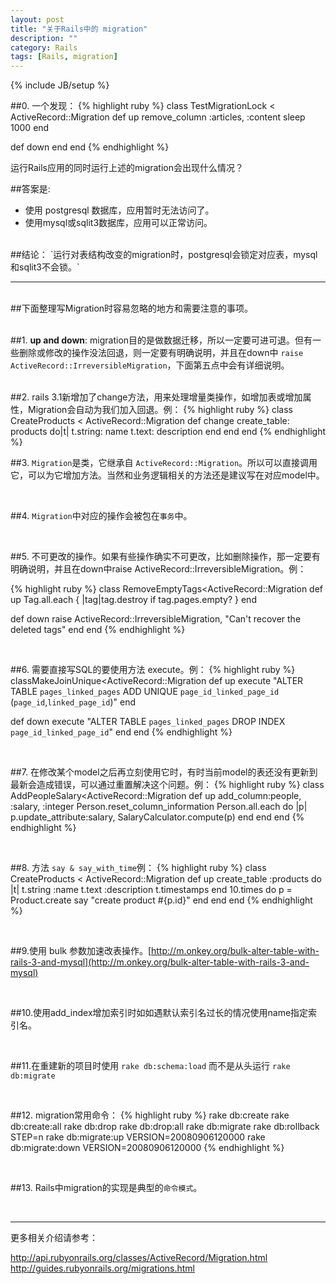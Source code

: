 ```yaml
---
layout: post
title: "关于Rails中的 migration"
description: ""
category: Rails
tags: [Rails, migration]
---
```

{% include JB/setup %}


##0. 一个发现：
{% highlight ruby %}
class TestMigrationLock < ActiveRecord::Migration
  def up
    remove_column :articles, :content
    sleep 1000
  end

  def down
  end
end
{% endhighlight %}

运行Rails应用的同时运行上述的migration会出现什么情况？

##答案是:
- 使用 postgresql 数据库，应用暂时无法访问了。
- 使用mysql或sqlit3数据库，应用可以正常访问。


<br>
##结论：
`运行对表结构改变的migration时，postgresql会锁定对应表，mysql和sqlit3不会锁。`

<br>

***

<br>
##下面整理写Migration时容易忽略的地方和需要注意的事项。
<br>
<br>

##1. **up and down**: migration目的是做数据迁移，所以一定要可进可退。但有一些删除或修改的操作没法回退，则一定要有明确说明，并且在down中 `raise ActiveRecord::IrreversibleMigration`，下面第五点中会有详细说明。

<br>
##2. rails 3.1新增加了change方法，用来处理增量类操作，如增加表或增加属性，Migration会自动为我们加入回退。例：
{% highlight ruby %}
class CreateProducts < ActiveRecord::Migration
  def change
    create_table: products do|t|
      t.string: name
      t.text: description
    end
  end
end
{% endhighlight %}

<br>

##3. `Migration`是类，它继承自 `ActiveRecord::Migration`。所以可以直接调用它，可以为它增加方法。当然和业务逻辑相关的方法还是建议写在对应model中。

<br>

##4. `Migration`中对应的操作会被包在`事务`中。

<br>

##5. 不可更改的操作。如果有些操作确实不可更改，比如删除操作，那一定要有明确说明，并且在down中raise ActiveRecord::IrreversibleMigration。例：

{% highlight ruby %}
class RemoveEmptyTags<ActiveRecord::Migration
  def up
    Tag.all.each { |tag|tag.destroy if tag.pages.empty? }
  end

  def down
    raise ActiveRecord::IrreversibleMigration, "Can't recover the deleted tags"
  end
end
{% endhighlight %}

<br>

##6. 需要直接写SQL的要使用方法 execute。例：
{% highlight ruby %}
classMakeJoinUnique<ActiveRecord::Migration
  def up
    execute "ALTER TABLE `pages_linked_pages` ADD UNIQUE `page_id_linked_page_id` (`page_id`,`linked_page_id`)"
  end

  def down
    execute "ALTER TABLE `pages_linked_pages` DROP INDEX `page_id_linked_page_id`"
  end
end
{% endhighlight %}

<br>

##7. 在修改某个model之后再立刻使用它时，有时当前model的表还没有更新到最新会造成错误，可以通过重置解决这个问题。例：
{% highlight ruby %}
class AddPeopleSalary<ActiveRecord::Migration
  def up
    add_column:people, :salary, :integer
    Person.reset_column_information
    Person.all.each do |p|
      p.update_attribute:salary, SalaryCalculator.compute(p)
    end
  end
end
{% endhighlight %}

<br>

##8. 方法 `say & say_with_time`例：
{% highlight ruby %}
class CreateProducts < ActiveRecord::Migration
  def up
    create_table :products do |t|
        t.string :name
        t.text :description
        t.timestamps
    end
    10.times do
      p = Product.create
      say "create product #{p.id}"
    end
  end
end
{% endhighlight %}

<br>

##9.使用 bulk 参数加速改表操作。[http://m.onkey.org/bulk-alter-table-with-rails-3-and-mysql](http://m.onkey.org/bulk-alter-table-with-rails-3-and-mysql)

<br>

##10.使用add_index增加索引时如如遇默认索引名过长的情况使用name指定索引名。

<br>

##11.在重建新的项目时使用 `rake db:schema:load` 而不是从头运行 `rake db:migrate`

<br>

##12. migration常用命令：
{% highlight ruby %}
   rake db:create
   rake db:create:all
   rake db:drop
   rake db:drop:all
   rake db:migrate
   rake db:rollback STEP=n
   rake db:migrate:up VERSION=20080906120000
   rake db:migrate:down VERSION=20080906120000
{% endhighlight %}

<br>

##13. Rails中migration的实现是典型的`命令模式`。

<br>

***

更多相关介绍请参考：

http://api.rubyonrails.org/classes/ActiveRecord/Migration.html
http://guides.rubyonrails.org/migrations.html